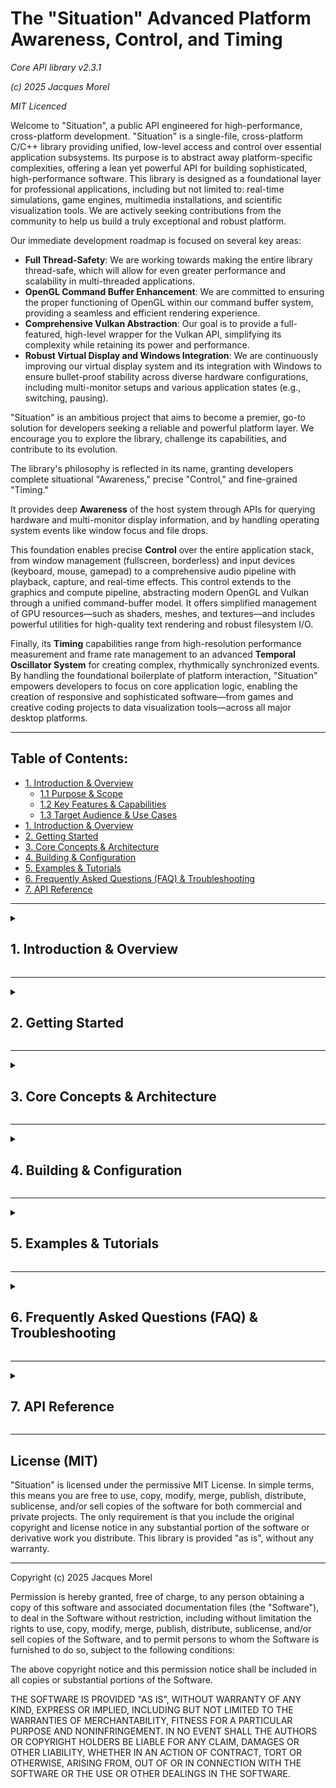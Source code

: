 # The "Situation" Advanced Platform Awareness, Control, and Timing

_Core API library v2.3.1_

_(c) 2025 Jacques Morel_

_MIT Licenced_

Welcome to "Situation", a public API engineered for high-performance, cross-platform development. "Situation" is a single-file, cross-platform C/C++ library providing unified, low-level access and control over essential application subsystems. Its purpose is to abstract away platform-specific complexities, offering a lean yet powerful API for building sophisticated, high-performance software. This library is designed as a foundational layer for professional applications, including but not limited to: real-time simulations, game engines, multimedia installations, and scientific visualization tools. We are actively seeking contributions from the community to help us build a truly exceptional and robust platform.

Our immediate development roadmap is focused on several key areas:
*   **Full Thread-Safety**: We are working towards making the entire library thread-safe, which will allow for even greater performance and scalability in multi-threaded applications.
*   **OpenGL Command Buffer Enhancement**: We are committed to ensuring the proper functioning of OpenGL within our command buffer system, providing a seamless and efficient rendering experience.
*   **Comprehensive Vulkan Abstraction**: Our goal is to provide a full-featured, high-level wrapper for the Vulkan API, simplifying its complexity while retaining its power and performance.
*   **Robust Virtual Display and Windows Integration**: We are continuously improving our virtual display system and its integration with Windows to ensure bullet-proof stability across diverse hardware configurations, including multi-monitor setups and various application states (e.g., switching, pausing).

"Situation" is an ambitious project that aims to become a premier, go-to solution for developers seeking a reliable and powerful platform layer. We encourage you to explore the library, challenge its capabilities, and contribute to its evolution.

The library's philosophy is reflected in its name, granting developers complete situational "Awareness," precise "Control," and fine-grained "Timing."

It provides deep **Awareness** of the host system through APIs for querying hardware and multi-monitor display information, and by handling operating system events like window focus and file drops.

This foundation enables precise **Control** over the entire application stack, from window management (fullscreen, borderless) and input devices (keyboard, mouse, gamepad) to a comprehensive audio pipeline with playback, capture, and real-time effects. This control extends to the graphics and compute pipeline, abstracting modern OpenGL and Vulkan through a unified command-buffer model. It offers simplified management of GPU resources—such as shaders, meshes, and textures—and includes powerful utilities for high-quality text rendering and robust filesystem I/O.

Finally, its **Timing** capabilities range from high-resolution performance measurement and frame rate management to an advanced **Temporal Oscillator System** for creating complex, rhythmically synchronized events. By handling the foundational boilerplate of platform interaction, "Situation" empowers developers to focus on core application logic, enabling the creation of responsive and sophisticated software—from games and creative coding projects to data visualization tools—across all major desktop platforms.

---

## Table of Contents:
- [1.  Introduction & Overview](#1-introduction--overview)
    - [1.1 Purpose & Scope](#11-purpose--scope)
    - [1.2 Key Features & Capabilities](#12-key-features--capabilities)
    - [1.3 Target Audience & Use Cases](#13-target-audience--use-cases)
- [1.  Introduction & Overview](#1-introduction--overview)
- [2.  Getting Started](#2-getting-started)
- [3.  Core Concepts & Architecture](#3-core-concepts--architecture)
- [4.  Building & Configuration](#4-building--configuration)
- [5.  Examples & Tutorials](#5-examples--tutorials)
- [6.  Frequently Asked Questions (FAQ) & Troubleshooting](#6-frequently-asked-questions-faq--troubleshooting)
- [7.  API Reference](#7-api-reference)

---

<details>
<summary><h2>1. Introduction & Overview</h2></summary>

`situation.h` is a single-header C library designed to provide a robust, cross-platform foundation for developing graphical applications and games. It abstracts the complexities of underlying system APIs like windowing (GLFW), graphics (OpenGL/Vulkan), and audio (miniaudio) into a cohesive and simplified interface. Its primary goal is to offer developers "situational awareness" of the platform and precise control over core application subsystems.

Key features include:
- **Cross-Platform Windowing & Input:** Create and manage windows, handle keyboard, mouse, and gamepad input.
- **Dual Graphics Backend Support:** Seamless abstraction over modern OpenGL (3.3+ Core) and Vulkan (1.0+).
- **Compute Shader Support:** A unified API for leveraging GPU compute power.
- **Comprehensive Resource Management:** Simplified loading and management of shaders, meshes, textures, and buffers.
- **Advanced Rendering Features:** Includes a Virtual Display System for off-screen rendering, high-performance text rendering, and a command buffer abstraction.
- **Audio System:** Playback and recording capabilities via the miniaudio library.
- **Utility Functions:** High-resolution timers, FPS calculation, filesystem path utilities, and more.

</details>

---
<details>
<summary><h2>2. Getting Started</h2></summary>

This section provides a high-level overview of how to integrate and use the "Situation" library. For a comprehensive guide, please refer to the [**Getting Started**](situation_api.md#getting-started) and [**Building the Library**](situation_api.md#building-the-library) sections in the full API documentation.

A minimal application involves:
1.  Defining `SITUATION_IMPLEMENTATION` and the desired backend (`SITUATION_USE_OPENGL` or `SITUATION_USE_VULKAN`) in one C/C++ file.
2.  Including `situation.h`.
3.  Calling `SituationInit()` at the start of your application.
4.  Running a main loop controlled by `!SituationWindowShouldClose()`.
5.  Calling `SituationShutdown()` before exiting.

</details>

---
<details>
<summary><h2>3. Core Concepts & Architecture</h2></summary>

The library is built on several core principles to ensure a simple and predictable development experience. For in-depth explanations of these topics, please see the [**Introduction and Core Concepts**](situation_api.md#introduction-and-core-concepts) section of the API guide.

-   **Single-Threaded Design:** All `SITAPI` functions must be called from the main thread.
-   **Explicit Resource Management:** Resources created with `SituationCreate...` or `SituationLoad...` must be manually destroyed.
-   **Three-Phase Frame:** Each frame in the main loop should follow a strict `Input -> Update -> Render` sequence.
-   **Command Buffer Model:** Rendering and compute operations are recorded into a command buffer and submitted to the GPU, a model that aligns with modern graphics APIs like Vulkan.

</details>

---
<details>
<summary><h2>4. Building & Configuration</h2></summary>

Configuration is managed through preprocessor defines. For detailed instructions on dependencies, compiler flags, and build configurations, refer to the [**Building the Library**](situation_api.md#building-the-library) section in the API documentation.

-   **Backend Selection:** Define `SITUATION_USE_OPENGL` or `SITUATION_USE_VULKAN`.
-   **Shared Library:** Use `SITUATION_BUILD_SHARED` when compiling the library and `SITUATION_USE_SHARED` when linking against it.
-   **Feature Toggles:** Defines like `SITUATION_ENABLE_SHADER_COMPILER` enable optional features.

</details>

---
<details>
<summary><h2>5. Examples & Tutorials</h2></summary>

The repository includes a variety of examples demonstrating the library's features, from basic triangle rendering to more advanced topics like compute shaders and 3D model loading.

The full source code for all examples can be found in the `/examples` directory.

</details>

---
<details>
<summary><h2>6. Frequently Asked Questions (FAQ) & Troubleshooting</h2></summary>

This section addresses common issues and questions. For more detailed troubleshooting, please refer to the [**FAQ & Troubleshooting**](situation_api.md#frequently-asked-questions-faq--troubleshooting) section in the API guide.

-   **Initialization Failures:** Often caused by missing dependencies (Vulkan SDK, GLFW) or incorrect graphics drivers. Enable validation layers for more detailed error messages.
-   **Resource Invalid Errors:** Typically occur when using a resource handle that has not been created or has already been destroyed.
-   **Performance:** Batch similar draw calls and minimize state changes to improve performance. Use `SituationDrawTextStyled` for text-intensive applications.

</details>

---
<details>
<summary><h2>7. API Reference</h2></summary>

The complete API reference, including detailed descriptions of all modules, functions, structs, and enums, is available in the [**Situation API Programming Guide (situation_api.md)**](situation_api.md).

</details>

---
## License (MIT)

"Situation" is licensed under the permissive MIT License. In simple terms, this means you are free to use, copy, modify, merge, publish, distribute, sublicense, and/or sell copies of the software for both commercial and private projects. The only requirement is that you include the original copyright and license notice in any substantial portion of the software or derivative work you distribute. This library is provided "as is", without any warranty.

---

Copyright (c) 2025 Jacques Morel

Permission is hereby granted, free of charge, to any person obtaining a copy of this software and associated documentation files (the "Software"), to deal in the Software without restriction, including without limitation the rights to use, copy, modify, merge, publish, distribute, sublicense, and/or sell copies of the Software, and to permit persons to whom the Software is furnished to do so, subject to the following conditions:

The above copyright notice and this permission notice shall be included in all copies or substantial portions of the Software.

THE SOFTWARE IS PROVIDED "AS IS", WITHOUT WARRANTY OF ANY KIND, EXPRESS OR IMPLIED, INCLUDING BUT NOT LIMITED TO THE WARRANTIES OF MERCHANTABILITY, FITNESS FOR A PARTICULAR PURPOSE AND NONINFRINGEMENT. IN NO EVENT SHALL THE AUTHORS OR COPYRIGHT HOLDERS BE LIABLE FOR ANY CLAIM, DAMAGES OR OTHER LIABILITY, WHETHER IN AN ACTION OF CONTRACT, TORT OR OTHERWISE, ARISING FROM, OUT OF OR IN CONNECTION WITH THE SOFTWARE OR THE USE OR OTHER DEALINGS IN THE SOFTWARE.
